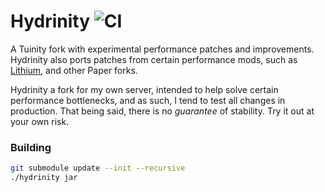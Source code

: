 # Hydrinity ![CI](https://github.com/Hydrinity/Hydrinity/workflows/CI/badge.svg)
A Tuinity fork with experimental performance patches and improvements. Hydrinity also ports patches from certain performance mods, such as [Lithium](https://www.curseforge.com/minecraft/mc-mods/lithium), and other Paper forks.

Hydrinity a fork for my own server, intended to help solve certain performance bottlenecks, and as such, I tend to test all changes in production. That being said, there is no *guarantee* of stability. Try it out at your own risk.

### Building
```bash
git submodule update --init --recursive
./hydrinity jar
```